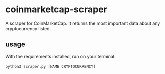 # coinmarketcap-scraper
A scraper for CoinMarketCap. It returns the most important data about any cryptocurrency listed.

## usage
With the requirements installed, run on your terminal: <br /><br />
`python3 scraper.py [NAME CRYPTOCURRENCY]`

